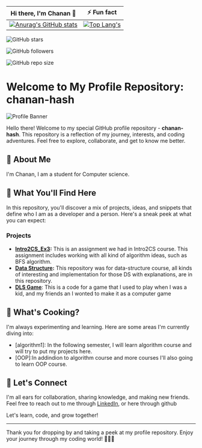 |                                                                                     Hi there, I'm Chanan 👋                                                                                      |                                                                                                    ⚡ Fun fact                                                                                                    |
|:----------------------------------------------------------------------------------------------------------------------------------------------------------------------------------------------:|:----------------------------------------------------------------------------------------------------------------------------------------------------------------------------------------------------------------:|
| [![Anurag's GitHub stats](https://github-readme-stats.vercel.app/api?username=chanan-hash&show_icons=true&count_private=true&card_width=500)](https://github.com/anuraghazra/github-readme-stats) | [![Top Lang's](https://github-readme-stats.vercel.app/api/top-langs/?username=chanan-hash&hide=jupyter%20notebook&layout=compact&langs_count=5&card_width=450)](https://github.com/anuraghazra/github-readme-stats) |

![GitHub stars](https://img.shields.io/github/stars/chanan-hash/your-repo.svg?style=social)

![GitHub followers](https://img.shields.io/github/followers/chanan-hash.svg?style=social)

![GitHub repo size](https://img.shields.io/github/repo-size/chanan-hash/your-repo.svg)


# Welcome to My Profile Repository: chanan-hash

![Profile Banner](https://example.com/banner_image.png)

Hello there! Welcome to my special GitHub profile repository - **chanan-hash**. This repository is a reflection of my journey, interests, and coding adventures. Feel free to explore, collaborate, and get to know me better.

## 🧔 About Me

I'm Chanan, I am a student for Computer science.

## 🚀 What You'll Find Here

In this repository, you'll discover a mix of projects, ideas, and snippets that define who I am as a developer and a person. Here's a sneak peek at what you can expect:

###  Projects

- **[Intro2CS_Ex3](https://github.com/chanan-hash/My-ariel-university-exercises/tree/main/semster1/EX3):** This is an assignment we had in Intro2CS course. This assignment includes working with all kind of algorithm ideas, such as BFS algorithm.
- **[Data Structure](https://github.com/chanan-hash/Data-Structure-AU):** This repository was for data-structure course, all kinds of interesting and implementation for those DS with explanations, are in this repository.
- **[DLS Game](https://github.com/chanan-hash/DLS-game)**: This is a code for a game that I used to play when I was a kid, and my friends an I wonted to make it as a computer game

## 🌱 What's Cooking?

I'm always experimenting and learning. Here are some areas I'm currently diving into:

- [algorithm1]: In the following semester, I will learn algorithm course and will try to put my projects here.
- [OOP]:In addindion to algorithm course and more courses I'll also going to learn OOP course.

## 🤝 Let's Connect

I'm all ears for collaboration, sharing knowledge, and making new friends. Feel free to reach out to me through [LinkedIn](https://www.linkedin.com/in/chanan-helman-1b83a0288/), or here through github
<!--or [Email](Your Email Address).
-->
Let's learn, code, and grow together!

---

Thank you for dropping by and taking a peek at my profile repository.
Enjoy your journey through my coding world! 🎨👨‍💻

<!--
**chanan-hash/chanan-hash** is a ✨ _special_ ✨ repository because its `README.md` (this file) appears on your GitHub profile.

Here are some ideas to get you started:

- 🔭 I’m currently working on Data-Structure projects
- 🌱 I’m currently learning CS in the university
- 👯 I’m looking to collaborate on ...
- 🤔 I’m looking for help with ...
- 💬 Ask me about ...
- 📫 How to reach me: ...
- 😄 Pronouns: ...
- ⚡ Fun fact: ...
-->
